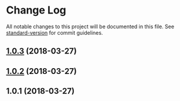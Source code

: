 # Change Log

All notable changes to this project will be documented in this file. See [standard-version](https://github.com/conventional-changelog/standard-version) for commit guidelines.

<a name="1.0.3"></a>
## [1.0.3](https://github.com/synapseradio/formal/compare/v1.0.2...v1.0.3) (2018-03-27)



<a name="1.0.2"></a>
## [1.0.2](https://github.com/synapseradio/formal/compare/v1.0.1...v1.0.2) (2018-03-27)



<a name="1.0.1"></a>
## 1.0.1 (2018-03-27)
